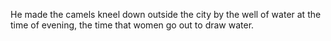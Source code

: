 He made the camels kneel down outside the city by the well of water at the time of evening, the time that women go out to draw water.